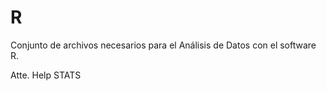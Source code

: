 # R

Conjunto de archivos necesarios para el Análisis de Datos con el software R.

Atte.
Help STATS
